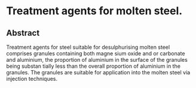 # Treatment agents for molten steel.

## Abstract
Treatment agents for steel suitable for desulphurising molten steel comprises granules containing both magne sium oxide and or carbonate and aluminium, the proportion of aluminium in the surface of the granules being substan tially less than the overall proportion of aluminium in the granules. The granules are suitable for application into the molten steel via injection techniques.